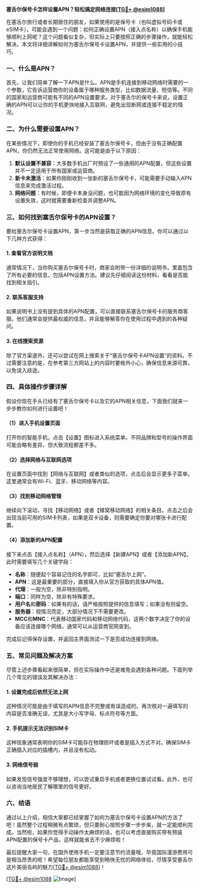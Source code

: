 **塞舌尔保号卡怎样设置APN？轻松搞定网络连接[[TG💪+ @esim1088](https://t.me/s/esim1088)]**

在塞舌尔旅行或者长期居住的朋友，如果使用的是保号卡（也叫虚拟号码卡或eSIM卡），可能会遇到一个问题：如何正确设置APN（接入点名称）以确保手机能够顺利上网呢？这个问题看似复杂，但实际上只要按照正确的步骤操作，就能轻松解决。本文将详细讲解如何为塞舌尔保号卡设置APN，并提供一些实用的小技巧。

### 一、什么是APN？

首先，让我们简单了解一下APN是什么。APN是手机连接到移动网络时需要的一个参数，它告诉运营商你的设备属于哪种服务类型，比如数据流量、短信等。不同的国家和运营商可能有不同的APN设置要求。对于塞舌尔的保号卡来说，设置正确的APN可以让你的手机更快地接入互联网，避免出现断网或连接不稳定的情况。

### 二、为什么需要设置APN？

在某些情况下，即使你的手机已经安装了塞舌尔保号卡，但由于没有正确配置APN，你仍然无法正常使用网络。这可能是由于以下原因：

1. **默认设置不兼容**：大多数手机出厂时预设了一些通用的APN配置，但这些设置并不一定适用于所有国家或运营商。
2. **新卡未激活**：如果你刚刚收到一张新的塞舌尔保号卡，可能需要手动输入APN信息来完成激活过程。
3. **网络问题**：有时候，即便卡本身没问题，也可能因为网络环境的变化导致原有设置失效，这时就需要重新检查并调整APN。

### 三、如何找到塞舌尔保号卡的APN设置？

要给塞舌尔保号卡设置APN，第一步当然是获取正确的APN信息。你可以通过以下几种方式获得：

#### 1. 查看官方说明文档

通常情况下，当你购买塞舌尔保号卡时，商家会附带一份详细的说明书，里面包含了所有必要的信息，包括APN设置方法。建议先仔细阅读这份材料，看看是否能找到相关指引。

#### 2. 联系客服支持

如果说明书上没有提到具体的APN配置，可以直接联系塞舌尔保号卡的服务商客服。他们通常会提供最权威的信息，并且能够解答你在使用过程中遇到的各种疑问。

#### 3. 在线搜索资源

除了官方渠道外，还可以尝试在网上搜索关于“塞舌尔保号卡APN设置”的资料。不过需要注意的是，在参考第三方网站上的内容时要格外小心，确保信息来源可靠，以免误入歧途。

### 四、具体操作步骤详解

假设你现在手头已经有了塞舌尔保号卡以及它的APN相关信息，下面我们就来一步步教你如何进行设置吧！

#### （1）进入手机设置页面

打开你的智能手机，点击【设置】图标进入系统菜单。不同品牌和型号的操作界面可能会略有差异，但大致流程都差不多。

#### （2）选择网络与互联网选项

在设置页面中找到【网络与互联网】或者类似的选项，点击后会显示更多子菜单。这里通常会有Wi-Fi、蓝牙、移动网络等内容。

#### （3）找到移动网络管理

继续向下滚动，寻找【移动网络】或者【蜂窝移动网络】的相关条目。点击之后会出现当前可用的SIM卡列表，如果是双卡设备，则需要确定你要对哪张卡进行配置。

#### （4）添加新的APN配置

接下来点击【接入点名称】（APN），然后选择【新建APN】或者【添加新APN】。此时需要填写几个关键字段：

- **名称**：随便起个容易记住的名字即可，比如“塞舌尔上网”。
- **APN**：这是最重要的部分，直接填入你从官方获取的具体APN值。
- **代理**：一般为空，除非特别指明。
- **端口**：同样为空，除非有特殊要求。
- **用户名**和**密码**：如果有的话，请严格按照提供的信息填写；如果没有则留空。
- **服务器**：视情况而定，大部分情况下不需要更改。
- **MCC**和**MNC**：代表移动国家代码和移动网络代码，这两个数字决定了你的设备应该连接哪个网络，通常可以从运营商官网查到。

完成后记得保存设置，并返回主界面测试一下是否成功连接到网络。

### 五、常见问题及解决方案

尽管上述步骤看起来很简单，但在实际操作中还是难免会遇到各种问题。下面列举几个常见的错误及其解决办法：

#### 1. 设置完成后依然无法上网

这种情况可能是由于填写的APN信息不完整或有误造成的。再次核对一遍填写的内容是否准确无误，尤其是大小写字母、标点符号等方面。

#### 2. 手机提示无法识别SIM卡

这种现象通常表明你的SIM卡可能存在物理损坏或者是插入方式不对。确保SIM卡正确插入对应的插槽内，并且没有松动。

#### 3. 网络信号弱

如果发现信号强度不够理想，可以尝试重启手机或者更换位置试试看。此外，也可以咨询当地居民了解哪里的信号更好。

### 六、结语

通过以上介绍，相信大家都已经掌握了如何为塞舌尔保号卡设置APN的方法了吧！虽然整个过程稍微有点繁琐，但只要耐心按照步骤一步步来，就一定能顺利完成。当然啦，如果你觉得手动操作太麻烦的话，也可以考虑直接购买带有预装APN配置的保号卡产品，这样就能省去不少麻烦啦！

最后提醒大家一句，在国外使用手机一定要注意节约流量哦，毕竟国际漫游费用可是相当昂贵的呢！希望每位朋友都能享受到畅快无忧的网络体验，尽情享受塞舌尔这片美丽岛屿的魅力[[TG💪+ @esim1088](https://t.me/s/esim1088)]！

[[TG💪+ @esim1088](https://t.me/s/esim1088) ![Image](https://i.postimg.cc/4NQfJmqS/Snipaste-2025-05-13-00-14-12.png)]